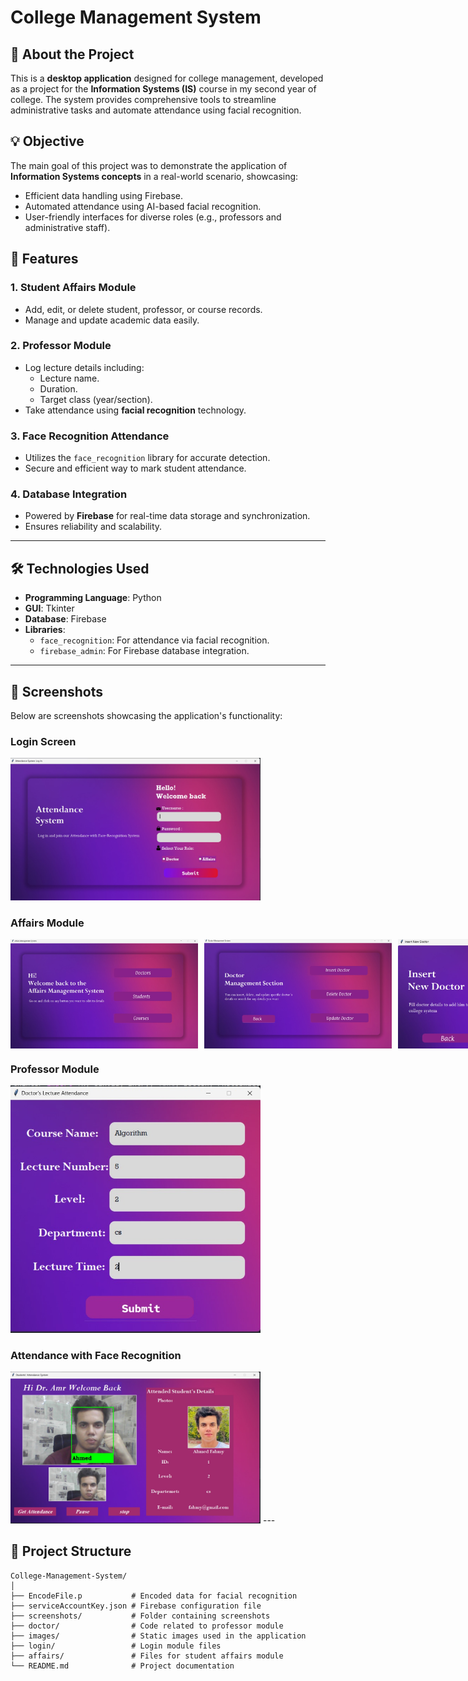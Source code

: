 # College Management System

## 📖 About the Project
This is a **desktop application** designed for college management, developed as a project for the **Information Systems (IS)** course in my second year of college. The system provides comprehensive tools to streamline administrative tasks and automate attendance using facial recognition.

## 💡 Objective
The main goal of this project was to demonstrate the application of **Information Systems concepts** in a real-world scenario, showcasing:
- Efficient data handling using Firebase.
- Automated attendance using AI-based facial recognition.
- User-friendly interfaces for diverse roles (e.g., professors and administrative staff).

## 🚀 Features
### 1. **Student Affairs Module**
   - Add, edit, or delete student, professor, or course records.
   - Manage and update academic data easily.

### 2. **Professor Module**
   - Log lecture details including:
     - Lecture name.
     - Duration.
     - Target class (year/section).
   - Take attendance using **facial recognition** technology.

### 3. **Face Recognition Attendance**
   - Utilizes the `face_recognition` library for accurate detection.
   - Secure and efficient way to mark student attendance.

### 4. **Database Integration**
   - Powered by **Firebase** for real-time data storage and synchronization.
   - Ensures reliability and scalability.

---

## 🛠️ Technologies Used
- **Programming Language**: Python
- **GUI**: Tkinter
- **Database**: Firebase
- **Libraries**:
  - `face_recognition`: For attendance via facial recognition.
  - `firebase_admin`: For Firebase database integration.

---

## 📸 Screenshots
Below are screenshots showcasing the application's functionality:

### Login Screen
<img src="screenshots/log-in.jpg" alt="Login Screen" width="400">

### Affairs Module
<div style="display: flex; justify-content: space-between; gap: 10px;">
    <img src="screenshots/affair-ui.jpg" alt="Affairs Module 1" width="300">
    <img src="screenshots/affairs-mange-doctor.jpg" alt="Affairs Module 3" width="300">
    <img src="screenshots/affairs-add-new-doctor.jpg" alt="Affairs Module 2" width="300">
</div>

### Professor Module
<img src="screenshots/doctor-ui-lec-details.jpg" alt="Professor Module" width="400">

### Attendance with Face Recognition
<img src="screenshots/take-attendance-face-recognition.jpg" alt="Attendance with Face Recognition" width="400">
---

## 📂 Project Structure
```plaintext
College-Management-System/
│
├── EncodeFile.p           # Encoded data for facial recognition
├── serviceAccountKey.json # Firebase configuration file
├── screenshots/           # Folder containing screenshots
├── doctor/                # Code related to professor module
├── images/                # Static images used in the application
├── login/                 # Login module files
├── affairs/               # Files for student affairs module
└── README.md              # Project documentation

